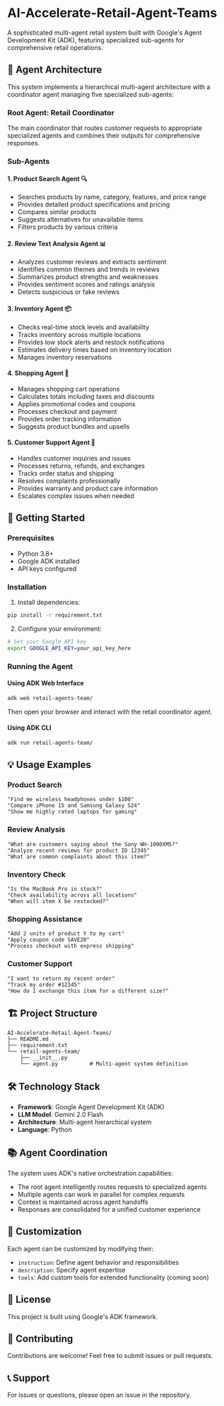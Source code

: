 # AI-Accelerate-Retail-Agent-Teams

A sophisticated multi-agent retail system built with Google's Agent Development Kit (ADK), featuring specialized sub-agents for comprehensive retail operations.

## 🤖 Agent Architecture

This system implements a hierarchical multi-agent architecture with a coordinator agent managing five specialized sub-agents:

### Root Agent: Retail Coordinator
The main coordinator that routes customer requests to appropriate specialized agents and combines their outputs for comprehensive responses.

### Sub-Agents

#### 1. **Product Search Agent** 🔍
- Searches products by name, category, features, and price range
- Provides detailed product specifications and pricing
- Compares similar products
- Suggests alternatives for unavailable items
- Filters products by various criteria

#### 2. **Review Text Analysis Agent** 📊
- Analyzes customer reviews and extracts sentiment
- Identifies common themes and trends in reviews
- Summarizes product strengths and weaknesses
- Provides sentiment scores and ratings analysis
- Detects suspicious or fake reviews

#### 3. **Inventory Agent** 📦
- Checks real-time stock levels and availability
- Tracks inventory across multiple locations
- Provides low stock alerts and restock notifications
- Estimates delivery times based on inventory location
- Manages inventory reservations

#### 4. **Shopping Agent** 🛒
- Manages shopping cart operations
- Calculates totals including taxes and discounts
- Applies promotional codes and coupons
- Processes checkout and payment
- Provides order tracking information
- Suggests product bundles and upsells

#### 5. **Customer Support Agent** 💬
- Handles customer inquiries and issues
- Processes returns, refunds, and exchanges
- Tracks order status and shipping
- Resolves complaints professionally
- Provides warranty and product care information
- Escalates complex issues when needed

## 🚀 Getting Started

### Prerequisites
- Python 3.8+
- Google ADK installed
- API keys configured

### Installation

1. Install dependencies:
```bash
pip install -r requirement.txt
```

2. Configure your environment:
```bash
# Set your Google API key
export GOOGLE_API_KEY=your_api_key_here
```

### Running the Agent

#### Using ADK Web Interface
```bash
adk web retail-agents-team/
```

Then open your browser and interact with the retail coordinator agent.

#### Using ADK CLI
```bash
adk run retail-agents-team/
```

## 💡 Usage Examples

### Product Search
```
"Find me wireless headphones under $100"
"Compare iPhone 15 and Samsung Galaxy S24"
"Show me highly rated laptops for gaming"
```

### Review Analysis
```
"What are customers saying about the Sony WH-1000XM5?"
"Analyze recent reviews for product ID 12345"
"What are common complaints about this item?"
```

### Inventory Check
```
"Is the MacBook Pro in stock?"
"Check availability across all locations"
"When will item X be restocked?"
```

### Shopping Assistance
```
"Add 2 units of product Y to my cart"
"Apply coupon code SAVE20"
"Process checkout with express shipping"
```

### Customer Support
```
"I want to return my recent order"
"Track my order #12345"
"How do I exchange this item for a different size?"
```

## 🏗️ Project Structure

```
AI-Accelerate-Retail-Agent-Teams/
├── README.md
├── requirement.txt
└── retail-agents-team/
    ├── __init__.py
    └── agent.py          # Multi-agent system definition
```

## 🛠️ Technology Stack

- **Framework**: Google Agent Development Kit (ADK)
- **LLM Model**: Gemini 2.0 Flash
- **Architecture**: Multi-agent hierarchical system
- **Language**: Python

## 📚 Agent Coordination

The system uses ADK's native orchestration capabilities:
- The root agent intelligently routes requests to specialized agents
- Multiple agents can work in parallel for complex requests
- Context is maintained across agent handoffs
- Responses are consolidated for a unified customer experience

## 🔧 Customization

Each agent can be customized by modifying their:
- `instruction`: Define agent behavior and responsibilities
- `description`: Specify agent expertise
- `tools`: Add custom tools for extended functionality (coming soon)

## 📝 License

This project is built using Google's ADK framework.

## 🤝 Contributing

Contributions are welcome! Feel free to submit issues or pull requests.

## 📞 Support

For issues or questions, please open an issue in the repository.